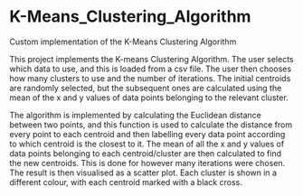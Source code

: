 # K-Means_Clustering_Algorithm
Custom implementation of the K-Means Clustering Algorithm

This project implements the K-means Clustering Algorithm. The user selects which data to use, and this is loaded from a csv file. The user then chooses how many clusters to use and the number of iterations. The initial centroids are randomly selected, but the subsequent ones are calculated using the mean of the x and y values of data points belonging to the relevant cluster.

The algorithm is implemented by calculating the Euclidean distance between two points, and this function is used to calculate the distance from every point to each centroid and then labelling every data point according to which centroid is the closest to it. The mean of all the x and y values of data points belonging to each centroid/cluster are then calculated to find the new centroids. This is done for however many iterations were chosen. The result is then visualised as a scatter plot. Each cluster is shown in a different colour, with each centroid marked with a black cross.
